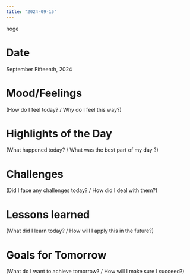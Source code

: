 ```yaml
---
title: "2024-09-15"
---
```


hoge

# Date
September Fifteenth, 2024

# Mood/Feelings
(How do I feel today? / Why do I feel this way?)

# Highlights of the Day
(What happened today? / What was the best part of my day ?)

# Challenges
(Did I face any challenges today? / How did I deal with them?)

# Lessons learned
(What did I learn today? / How will I apply this in the future?)

# Goals for Tomorrow
(What do I want to achieve tomorrow? / How will I make sure I succeed?)
